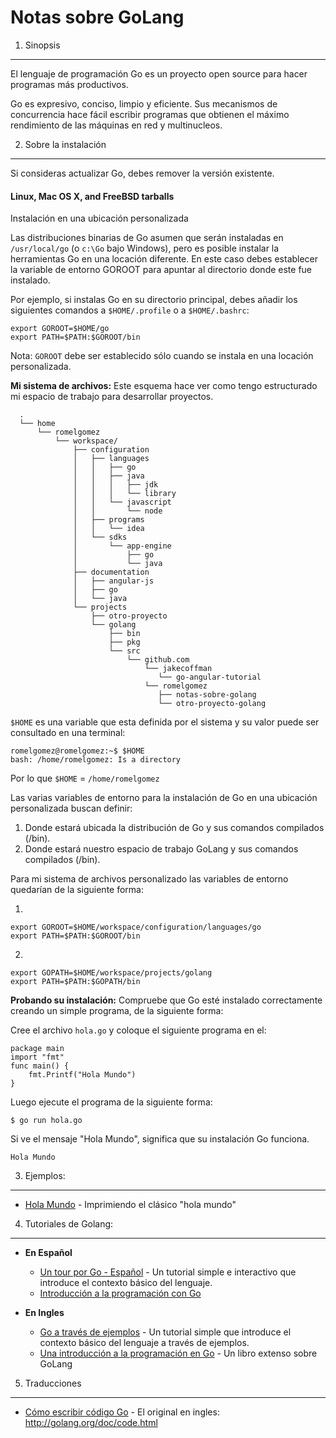 Notas sobre GoLang
==================

1. Sinopsis
-----------

El lenguaje de programación Go es un proyecto open source para hacer programas más productivos. 

Go es expresivo, conciso, limpio y eficiente. Sus mecanismos de concurrencia hace fácil escribir programas que obtienen el máximo rendimiento de las máquinas en red y multinucleos. 


2. Sobre la instalación
-----------------------

Si consideras actualizar Go, debes remover la versión existente.

#### Linux, Mac OS X, and FreeBSD tarballs

Instalación en una ubicación personalizada

Las distribuciones binarias de Go asumen que serán instaladas en `/usr/local/go` (o `c:\Go` bajo Windows), pero es posible instalar la herramientas Go en una locación diferente. En este caso debes establecer la variable de entorno GOROOT para apuntar al directorio donde este fue instalado.

Por ejemplo, si instalas Go en su directorio principal, debes añadir los siguientes comandos a `$HOME/.profile` o a `$HOME/.bashrc`:

```
export GOROOT=$HOME/go
export PATH=$PATH:$GOROOT/bin
```

Nota: `GOROOT` debe ser establecido sólo cuando se instala en una locación personalizada.

**Mi sistema de archivos:** Este esquema hace ver como tengo estructurado mi espacio de trabajo para desarrollar proyectos.

```
  .
  └── home
      └── romelgomez
          └── workspace/
              ├── configuration
              │   ├── languages
              │   │   ├── go
              │   │   ├── java
              │   │   │   ├── jdk
              │   │   │   └── library
              │   │   └── javascript
              │   │       └── node
              │   ├── programs
              │   │   └── idea
              │   └── sdks
              │       └── app-engine
              │           ├── go
              │           └── java
              ├── documentation
              │   ├── angular-js
              │   ├── go
              │   └── java
              └── projects
                  ├── otro-proyecto
                  └── golang
                      ├── bin
                      ├── pkg
                      └── src
                          └── github.com
                              └── jakecoffman
                                 └── go-angular-tutorial
                              └── romelgomez
                                 ├── notas-sobre-golang
                                 └── otro-proyecto-golang
```

`$HOME` es una variable que esta definida por el sistema y su valor puede ser consultado en una terminal:

```
romelgomez@romelgomez:~$ $HOME
bash: /home/romelgomez: Is a directory
```

Por lo que `$HOME` = `/home/romelgomez`

Las varias variables de entorno para la instalación de Go en una ubicación personalizada buscan definir:

  1. Donde estará ubicada la distribución de Go y sus comandos compilados (/bin).
  2. Donde estará nuestro espacio de trabajo GoLang y sus comandos compilados (/bin).

Para mi sistema de archivos personalizado las variables de entorno quedarían de la siguiente forma:

1.
```
export GOROOT=$HOME/workspace/configuration/languages/go
export PATH=$PATH:$GOROOT/bin
```
2.
```
export GOPATH=$HOME/workspace/projects/golang
export PATH=$PATH:$GOPATH/bin
```

**Probando su instalación:** Compruebe que Go esté instalado correctamente creando un simple programa, de la siguiente forma:

  Cree el archivo `hola.go` y coloque el siguiente programa en el: 

```
package main
import "fmt"
func main() {
    fmt.Printf("Hola Mundo")
}
```
  Luego ejecute el programa de la siguiente forma: 

  ```
$ go run hola.go
  ```

  Si ve el mensaje "Hola Mundo", significa que su instalación Go funciona. 

  ```
Hola Mundo
  ```

3. Ejemplos:
------------

* [Hola Mundo](/ejemplos/hola-mundo/hola-mundo.md) - Imprimiendo el clásico "hola mundo"

4. Tutoriales de Golang:
------------------------

- **En Español**
  - [Un tour por Go - Español](http://go-tour-es.appspot.com/) - Un tutorial simple e interactivo que introduce el contexto básico del lenguaje.
  - [Introducción a la programación con Go](http://golang-esp-man.blogspot.com/2014/05/introducion-la-programacion-con-go.html)

- **En Ingles**
  - [Go a través de ejemplos](https://gobyexample.com) - Un tutorial simple que introduce el contexto básico del lenguaje a través de ejemplos.
  - [Una introducción a la programación en Go](http://www.golang-book.com/) - Un libro extenso sobre GoLang
  
5. Traducciones
---------------
 
* [Cómo escribir código Go](/traducciones/como-escribir-codigo-go.md) - El original en ingles: http://golang.org/doc/code.html